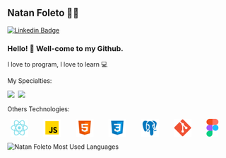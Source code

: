 ## Natan Foleto 🧑🏻‍

[![Linkedin Badge](https://img.shields.io/badge/LinkedIn-blue?style=flat-square&logo=Linkedin&logoColor=white&link=https://www.linkedin.com/in/vinicius-faleiros/)](https://www.linkedin.com/in/natan-foleto-9bbb2b178/)

### Hello! 👋  Well-come to my Github. #

I love to program, I love to learn 💻 <p>

My Specialties: <p>
  
<img src="https://camo.githubusercontent.com/aae05670916876848fca0e5da6c59bb40c50ec3b07a0101ecc6502000468b240/68747470733a2f2f696d672e736869656c64732e696f2f62616467652f747970657363726970742532302d2532333030374143432e7376673f267374796c653d666f722d7468652d6261646765266c6f676f3d74797065736372697074266c6f676f436f6c6f723d7768697465" height="40px"/>&nbsp;
<img src="https://camo.githubusercontent.com/cc96d7d28a6ca21ddbb1f2521d751d375230ed840271e6a4c8694cf87cc60c14/68747470733a2f2f696d672e736869656c64732e696f2f62616467652f6e6f64652e6a732532302d2532333433383533442e7376673f267374796c653d666f722d7468652d6261646765266c6f676f3d6e6f64652e6a73266c6f676f436f6c6f723d7768697465" height="40px"/>&nbsp;
  
Others Technologies: <p>
  
<center>
  <div style="display:flex; justify-content:space-around; width: 100%;">
    <img src="https://github.com/reinaldo-silva/reinaldo-silva/blob/master/assets/react.svg" height="40px"/>&nbsp;
    <img src="https://github.com/reinaldo-silva/reinaldo-silva/blob/master/assets/javascript.svg" height="40px"/>&nbsp;
    <img src="https://github.com/reinaldo-silva/reinaldo-silva/blob/master/assets/html5.svg" height="40px"/>&nbsp;
    <img src="https://github.com/reinaldo-silva/reinaldo-silva/blob/master/assets/css3.svg" height="40px"/>&nbsp;
    <img src="https://github.com/reinaldo-silva/reinaldo-silva/blob/master/assets/postgreesql.svg" height="40px"/>&nbsp;
    <img src="https://github.com/reinaldo-silva/reinaldo-silva/blob/master/assets/git.png" height="40px"/>&nbsp;
    <img src="https://github.com/reinaldo-silva/reinaldo-silva/blob/master/assets/Figma.svg" height="40px"/>&nbsp;
  </div>
 </center>
   

![Natan Foleto Most Used Languages](https://github-readme-stats.vercel.app/api/top-langs/?username=natanfoleto&hide=html&layout=compact&show_icons=true&theme=tokyonight)
